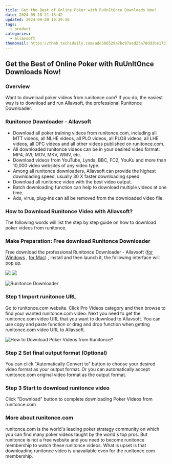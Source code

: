 ```yaml
---
title: Get the Best of Online Poker with RuUnItOnce Downloads Now!
date: 2024-09-18 21:18:42
updated: 2024-09-20 10:20:56
tags:
  - product
categories:
  - allavsoft
thumbnail: https://thmb.techidaily.com/ade566529a7bc97aed23a78dd1be17314340f234a16c9d2f0b2b465091d3ea91.jpg
---
```


## Get the Best of Online Poker with RuUnItOnce Downloads Now!

### Overview

Want to download poker videos from runitonce.com? If you do, the easiest way is to download and run Allavsoft, the professional Runitonce Downloader.

### Runitonce Downloader - Allavsoft

* Download all poker training videos from runitonce.com, including all MTT videos, all NLHE videos, all PLO videos, all PLO8 videos, all LHE videos, all OFC videos and all other videos published on runitonce.com.
* All downloaded runitonce videos can be in your desired video format: MP4, AVI, MOV, MKV, WMV, etc.
* Download videos from YouTube, Lynda, BBC, FC2, YouKu and more than 10,000 video websites of any video type.
* Among all runitonce downloaders, Allavsoft can provide the highest downloading speed, usually 30 X faster downloading speed.
* Download all runitonce video with the best video output.
* Batch downloading function can help to download multiple videos at one time.
* Ads, virus, plug-ins can all be removed from the downloaded video file.

### How to Download Runitonce Video with Allavsoft?

The following words will list the step by step guide on how to download poker videos from runitonce.

### Make Preparation: Free download Runitonce Downloader

Free download the professional Runitonce Downloader - Allavsoft ([for Windows](https://tools.techidaily.com/allavsoft/products/) , [for Mac](https://tools.techidaily.com/allavsoft/products/)) , install and then launch it, the following interface will pop up.

[![](https://www.allavsoft.com/how-to/../images/how-to/free-download-win.jpg)](https://tools.techidaily.com/allavsoft/products/) [![](https://www.allavsoft.com/how-to/../images/how-to/free-download-mac.jpg)](https://tools.techidaily.com/allavsoft/products/)

![Runitonce Downloader](https://www.allavsoft.com/how-to/../images/allavsoft/screen-shot-600.jpg)

### Step 1 Import runitonce URL

Go to runitonce.com website. Click Pro Videos category and then browse to find your wanted runitonce.com video. Next you need to get the runitonce.com video URL that you want to download to Allavsoft. You can use copy and paste function or drag and drop function when getting runitonce.com video URL to Allavsoft.

![How to Download Poker Videos from Runitonce?](https://www.allavsoft.com/how-to/../images/how-to/download-rtmp-video/download-rtmp-video.jpg)

### Step 2 Set final output format (Optional)

You can click "Automatically Convert to" button to choose your desired video format as your output format. Or you can automatically accept runitonce.com original video format as the output format.

### Step 3 Start to download runitonce video

Click "Download" button to complete downloading Poker Videos from runitonce.com

### More about runitonce.com

runitonce.com is the world's leading poker strategy community on which you can find many poker videos taught by the world's top pros. But runitonce is not a free website and you need to become runitonce membership to watch these runitonce videos. What is upset is that downloading runitonce video is unavailable even for the runitonce.com membership.

<ins class="adsbygoogle"
     style="display:block"
     data-ad-format="autorelaxed"
     data-ad-client="ca-pub-7571918770474297"
     data-ad-slot="1223367746"></ins>



<ins class="adsbygoogle"
     style="display:block"
     data-ad-client="ca-pub-7571918770474297"
     data-ad-slot="8358498916"
     data-ad-format="auto"
     data-full-width-responsive="true"></ins>
